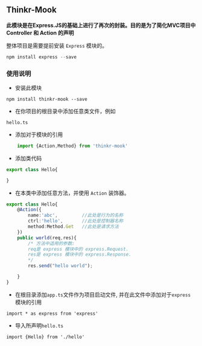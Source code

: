 

## Thinkr-Mook

**此模块是在Express.JS的基础上进行了再次的封装。目的是为了简化MVC项目中 Controller 和 Action 的声明**

整体项目是需要提前安装 `Express` 模块的。

``` py
npm install express --save

```

### 使用说明

+ 安装此模块

```git
npm install thinkr-mook --save
```
+ 在你项目的根目录中添加任意类文件，例如

```git
hello.ts
```

+ 添加对于模块的引用

```ts
    import {Action,Method} from 'thinkr-mook'
```
+ 添加类代码

```ts
export class Hello{

}
```

+ 在本类中添加任意方法，并使用 `Action` 装饰器。

```ts
export class Hello{
    @Action({
        name:'abc',         //此处是行为的名称
        ctrl:'hello',       //此处是控制器名称
        method:Method.Get   //此处是请求方法
    })
    public world(req,res){
        /* 方法中适用的参数:
        req是 express 模块中的 express.Request.
        res是 express 模块中的 express.Response.
        */
        res.send("hello world");

    }
}
```

+ 在根目录添加`app.ts`文件作为项目启动文件, 并在此文件中添加对于`express` 模块的引用

```git
import * as express from 'express'
```

+ 导入所声明`hello.ts`

```git
import {Hello} from './hello'
```
